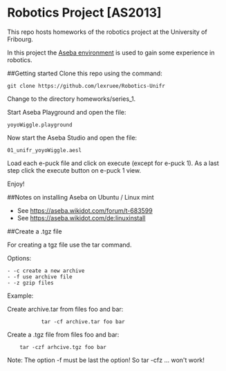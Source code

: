 Robotics Project [AS2013]
=========================
This repo hosts homeworks of the robotics project at the University of Fribourg.

In this project the [Aseba environment](https://aseba.wikidot.com/en:start) is used to gain some experience in robotics.

##Getting started
Clone this repo using the command:
```
git clone https://github.com/lexruee/Robotics-Unifr
```

Change to the directory homeworks/series_1.

Start Aseba Playground and open the file:
``` 
yoyoWiggle.playground
```
Now start the Aseba Studio and open the file:
```
01_unifr_yoyoWiggle.aesl
```

Load each e-puck file and click on execute (except for e-puck 1).
As a last step click the execute button on e-puck 1 view.

Enjoy!


##Notes on installing Aseba on Ubuntu / Linux mint


- See https://aseba.wikidot.com/forum/t-683599
- See https://aseba.wikidot.com/de:linuxinstall

##Create a .tgz file

For creating a tgz file use the tar command.

Options:

	- -c create a new archive
	- -f use archive file
	- -z gzip files

Example:

Create archive.tar from files foo and bar:
```
           tar -cf archive.tar foo bar
```

Create a .tgz file from files foo and bar:
```
	tar -czf arhcive.tgz foo bar
```
Note: The option -f must be last the option!
So tar -cfz ... won't work!
